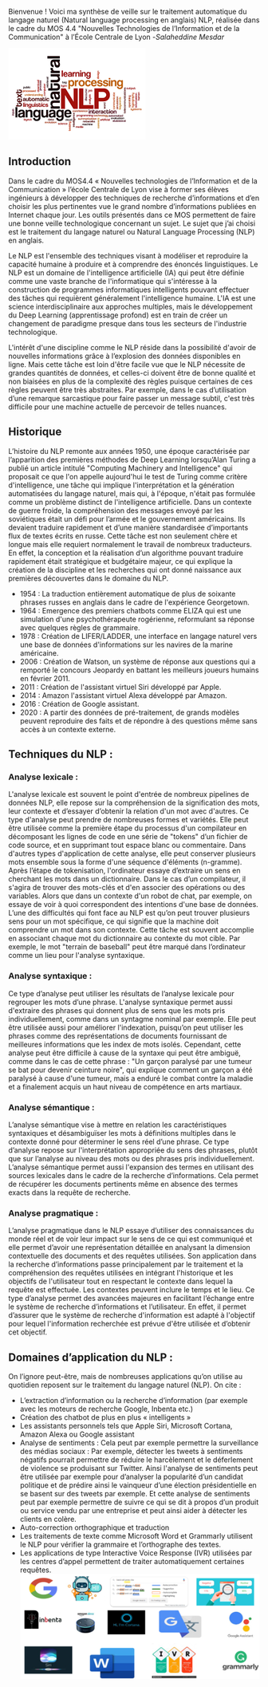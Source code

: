 Bienvenue ! Voici ma synthèse de veille sur le traitement automatique du langage naturel (Natural language processing en anglais) NLP, réalisée dans le cadre du MOS 4.4 "Nouvelles Technologies de l’Information et de la Communication" à l’École Centrale de Lyon -*Salaheddine Mesdar*

![Image](imagenlp.png)

## Introduction
Dans le cadre du MOS4.4 « Nouvelles technologies de l’Information et de la Communication » l’école Centrale de Lyon vise à former ses élèves ingénieurs à développer des techniques de recherche d’informations et d’en choisir les plus pertinentes vue le grand nombre d’informations publiées en Internet chaque jour. Les outils présentés dans ce MOS permettent de faire une bonne veille technologique concernant un sujet. Le sujet que j’ai choisi est le traitement du langage naturel ou Natural Language Processing (NLP) en anglais.

Le NLP est l'ensemble des techniques visant à modéliser et reproduire la capacité humaine à produire et à comprendre des énoncés linguistiques. Le NLP est un domaine de l'intelligence artificielle (IA) qui peut être définie comme une vaste branche de l'informatique qui s'intéresse à la construction de programmes informatiques intelligents pouvant effectuer des tâches qui requièrent généralement l'intelligence humaine. L'IA est une science interdisciplinaire aux approches multiples, mais le développement du Deep Learning (apprentissage profond) est en train de créer un changement de paradigme presque dans tous les secteurs de l'industrie technologique. 

L'intérêt d'une discipline comme le NLP réside dans la possibilité d'avoir de nouvelles informations grâce à l’explosion des données disponibles en ligne. Mais cette tâche est loin d'être facile vue que le NLP nécessite de grandes quantités de données, et celles-ci doivent être de bonne qualité et non biaisées en plus de la complexité des règles puisque certaines de ces règles peuvent être très abstraites. Par exemple, dans le cas d’utilisation d’une remarque sarcastique pour faire passer un message subtil, c'est très difficile pour une machine actuelle de percevoir de telles nuances.
## Historique 
L’histoire du NLP remonte aux années 1950, une époque caractérisée par l’apparition des premières méthodes de Deep Learning lorsqu’Alan Turing a publié un article intitulé "Computing Machinery and Intelligence" qui proposait ce que l'on appelle aujourd'hui le test de Turing comme critère d'intelligence, une tâche qui implique l'interprétation et la génération automatisées du langage naturel, mais qui, à l'époque, n'était pas formulée comme un problème distinct de l'intelligence artificielle. Dans un contexte de guerre froide, la compréhension des messages envoyé par les soviétiques était un défi pour l’armée et le gouvernement américains. Ils devaient traduire rapidement et d’une manière standardisée d’importants flux de textes écrits en russe. Cette tâche est non seulement chère et longue mais elle requiert normalement le travail de nombreux traducteurs. En effet, la conception et la réalisation d’un algorithme pouvant traduire rapidement était stratégique et budgétaire majeur, ce qui explique la création de la discipline et les recherches qui ont donné naissance aux premières découvertes dans le domaine du NLP.

- 1954 : La traduction entièrement automatique de plus de soixante phrases russes en anglais dans le cadre de l'expérience Georgetown.
- 1964 : Emergence des premiers chatbots comme ELIZA qui est une simulation d'une psychothérapeute rogérienne, reformulant sa réponse avec quelques règles de grammaire.
- 1978 : Création de LIFER/LADDER, une interface en langage naturel vers une base de données d'informations sur les navires de la marine américaine.
- 2006 : Création de Watson, un système de réponse aux questions qui a remporté le concours Jeopardy en battant les meilleurs joueurs humains en février 2011.
- 2011 : Création de l'assistant virtuel Siri développé par Apple.
- 2014 : Amazon l'assistant virtuel Alexa développé par Amazon.
- 2016 : Création de Google assistant.
- 2020 : A partir des données de pré-traitement, de grands modèles peuvent reproduire des faits et de répondre à des questions même sans accès à un contexte externe.


## Techniques du NLP : 
### Analyse lexicale : 
L'analyse lexicale est souvent le point d'entrée de nombreux pipelines de données NLP, elle repose sur la compréhension de la signification des mots, leur contexte et d’essayer d’obtenir la relation d'un mot avec d'autres. Ce type d'analyse peut prendre de nombreuses formes et variétés. Elle peut être utilisée comme la première étape du processus d'un compilateur en décomposant les lignes de code en une série de "tokens" d’un fichier de code source, et en supprimant tout espace blanc ou commentaire. Dans d'autres types d'application de cette analyse, elle peut conserver plusieurs mots ensemble sous la forme d'une séquence d'éléments (n-gramme). 
Après l’étape de tokenisation, l'ordinateur essaye d’extraire un sens en cherchant les mots dans un dictionnaire. Dans le cas d’un compilateur, il s'agira de trouver des mots-clés et d'en associer des opérations ou des variables. Alors que dans un contexte d'un robot de chat, par exemple, on essaye de voir à quoi correspondent des intentions d'une base de données. 
L’une des difficultés qui font face au NLP est qu’on peut trouver plusieurs sens pour un mot spécifique, ce qui signifie que la machine doit comprendre un mot dans son contexte. Cette tâche est souvent accomplie en associant chaque mot du dictionnaire au contexte du mot cible. Par exemple, le mot "terrain de baseball" peut être marqué dans l’ordinateur comme un lieu pour l'analyse syntaxique.
### Analyse syntaxique : 
Ce type d’analyse peut utiliser les résultats de l’analyse lexicale pour regrouper les mots d’une phrase. L'analyse syntaxique permet aussi d'extraire des phrases qui donnent plus de sens que les mots pris individuellement, comme dans un syntagme nominal par exemple. Elle peut être utilisée aussi pour améliorer l'indexation, puisqu’on peut utiliser les phrases comme des représentations de documents fournissant de meilleures informations que les index de mots isolés. Cependant, cette analyse peut être difficile à cause de la syntaxe qui peut être ambiguë, comme dans le cas de cette phrase : "Un garçon paralysé par une tumeur se bat pour devenir ceinture noire", qui explique comment un garçon a été paralysé à cause d'une tumeur, mais a enduré le combat contre la maladie et a finalement acquis un haut niveau de compétence en arts martiaux.

### Analyse sémantique :
L’analyse sémantique vise à mettre en relation les caractéristiques syntaxiques et désambiguïser les mots à définitions multiples dans le contexte donné pour déterminer le sens réel d’une phrase. Ce type d’analyse repose sur l'interprétation appropriée du sens des phrases, plutôt que sur l’analyse au niveau des mots ou des phrases pris individuellement. L’analyse sémantique permet aussi l'expansion des termes en utilisant des sources lexicales dans le cadre de la recherche d’informations. Cela permet de récupérer les documents pertinents même en absence des termes exacts dans la requête de recherche.
### Analyse pragmatique :
L’analyse pragmatique dans le NLP essaye d’utiliser des connaissances du monde réel et de voir leur impact sur le sens de ce qui est communiqué et elle permet d’avoir une représentation détaillée en analysant la dimension contextuelle des documents et des requêtes utilisées. Son application dans la recherche d’informations passe principalement par le traitement et la compréhension des requêtes utilisées en intégrant l'historique et les objectifs de l'utilisateur tout en respectant le contexte dans lequel la requête est effectuée. Les contextes peuvent inclure le temps et le lieu. Ce type d’analyse permet des avancées majeures en facilitant l’échange entre le système de recherche d’informations et l’utilisateur. En effet, il permet d’assurer que le système de recherche d'information est adapté à l'objectif pour lequel l'information recherchée est prévue d'être utilisée et d’obtenir cet objectif.

## Domaines d’application du NLP :
On l’ignore peut-être, mais de nombreuses applications qu’on utilise au quotidien reposent sur le traitement du langage naturel (NLP). On cite : 
- L’extraction d’information ou la recherche d’information (par exemple avec les moteurs de recherche Google, Inbenta etc.) 
- Création des chatbot de plus en plus « intelligents »
- Les assistants personnels tels que Apple Siri, Microsoft Cortana, Amazon Alexa ou Google assistant
- Analyse de sentiments : Cela peut par exemple permettre la surveillance des médias sociaux : Par exemple, détecter les tweets à sentiments négatifs pourrait permettre de réduire le harcèlement et le déferlement de violence se produisant sur Twitter. Ainsi l'analyse de sentiments peut être utilisée par exemple pour d’analyser la popularité d’un candidat politique et de prédire ainsi le vainqueur d’une élection présidentielle en se basent sur des tweets par exemple. Et cette analyse de sentiments peut par exemple permettre de suivre ce qui se dit à propos d’un produit ou service vendu par une entreprise et peut ainsi aider à détecter les clients en colère.
- Auto-correction orthographique et traduction
- Les traitements de texte comme Microsoft Word et Grammarly utilisent le NLP pour vérifier la grammaire et l’orthographe des textes. 
- Les applications de type Interactive Voice Response (IVR) utilisées par les centres d’appel permettent de traiter automatiquement certaines requêtes.
![Image3](applications_NLP.PNG)


